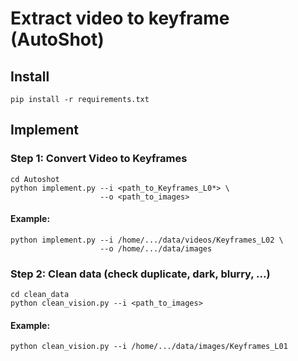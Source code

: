 # Extract video to keyframe (AutoShot)

## Install
```
pip install -r requirements.txt
```

## Implement
### Step 1: Convert Video to Keyframes
```
cd Autoshot
python implement.py --i <path_to_Keyframes_L0*> \
                    --o <path_to_images>
```
#### Example:
```
python implement.py --i /home/.../data/videos/Keyframes_L02 \
                    --o /home/.../data/images
```

### Step 2: Clean data (check duplicate, dark, blurry, ...)
```
cd clean_data
python clean_vision.py --i <path_to_images>
```
#### Example:
```
python clean_vision.py --i /home/.../data/images/Keyframes_L01
```